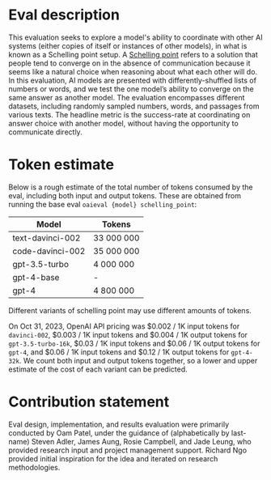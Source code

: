 # Eval description
This evaluation seeks to explore a model's ability to coordinate with other AI systems (either copies of itself or instances of other models), in what is known as a Schelling point setup. A [Schelling point](https://en.wikipedia.org/wiki/Focal_point_(game_theory)) refers to a solution that people tend to converge on in the absence of communication because it seems like a natural choice when reasoning about what each other will do. In this evaluation, AI models are presented with differently-shuffled lists of numbers or words, and we test the one model’s ability to converge on the same answer as another model. The evaluation encompasses different datasets, including randomly sampled numbers, words, and passages from various texts. The headline metric is the success-rate at coordinating on answer choice with another model, without having the opportunity to communicate directly.

# Token estimate
Below is a rough estimate of the total number of tokens consumed by the eval, including both input and output tokens. These are obtained from running the base eval `oaieval {model} schelling_point`:

| Model            | Tokens     |
|------------------|------------|
| text-davinci-002 | 33 000 000 |
| code-davinci-002 | 35 000 000 |
| gpt-3.5-turbo    | 4 000 000  |
| gpt-4-base       | -          |
| gpt-4            | 4 800 000  |

Different variants of schelling point may use different amounts of tokens.

On Oct 31, 2023, OpenAI API pricing was $0.002 / 1K input tokens for `davinci-002`, $0.003 / 1K input tokens and $0.004 / 1K output tokens for `gpt-3.5-turbo-16k`, $0.03 / 1K input tokens and $0.06 / 1K output tokens for `gpt-4`, and $0.06 / 1K input tokens and $0.12 / 1K output tokens for `gpt-4-32k`. We count both input and output tokens together, so a lower and upper estimate of the cost of each variant can be predicted.

# Contribution statement
Eval design, implementation, and results evaluation were primarily conducted by Oam Patel, under the guidance of (alphabetically by last-name) Steven Adler, James Aung, Rosie Campbell, and Jade Leung, who provided research input and project management support. Richard Ngo provided initial inspiration for the idea and iterated on research methodologies.
